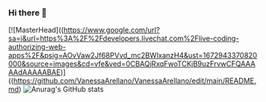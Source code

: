 ### Hi there 👋

<!--
**VanessaArellano/VanessaArellano** is a ✨ _special_ ✨ repository because its `README.md` (this file) appears on your GitHub profile.

Here are some ideas to get you started:

- 🔭 I’m currently working on ...
- 🌱 I’m currently learning ...
- 👯 I’m looking to collaborate on ...
- 🤔 I’m looking for help with ...
- 💬 Ask me about ...
- 📫 How to reach me: ...
- 😄 Pronouns: ...
- ⚡ Fun fact: ...
-->
[![MasterHead]((https://www.google.com/url?sa=i&url=https%3A%2F%2Fdevelopers.livechat.com%2Flive-coding-authorizing-web-apps%2F&psig=AOvVaw2Jf68PVvd_mc2BWlxanzH4&ust=1672943370820000&source=images&cd=vfe&ved=0CBAQjRxqFwoTCKjB9uzFrvwCFQAAAAAdAAAAABAE)]((https://github.com/VanessaArellano/VanessaArellano/edit/main/README.md)
![Anurag's GitHub stats](https://github-readme-stats.vercel.app/api?username=vanessaarellano&show_icons=true&theme=tokyonight)
